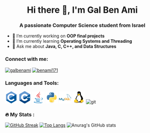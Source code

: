 <h1 align="center">Hi there 👋, I'm Gal Ben Ami</h1>
<h3 align="center">A passionate Computer Science student from Israel</h3>

- 🔭 I’m currently working on **OOP final projects**
- 🌱 I’m currently learning **Operating Systems and Threading**
- 💬 Ask me about **Java, C, C++, and Data Structures**

<h3 align="left">Connect with me:</h3>
<p align="left">
<a href="https://linkedin.com/in/gal1-ben7-ami1" target="blank"><img align="center" src="https://raw.githubusercontent.com/rahuldkjain/github-profile-readme-generator/master/src/images/icons/Social/linked-in-alt.svg" alt="galbenami" height="30" width="40" /></a>
<a href="https://www.leetcode.com/benami171" target="blank"><img align="center" src="https://raw.githubusercontent.com/rahuldkjain/github-profile-readme-generator/master/src/images/icons/Social/leet-code.svg" alt="benami171" height="30" width="40" /></a>
</p>

<h3 align="left">Languages and Tools:</h3>
<p align="left">
<img src="https://raw.githubusercontent.com/devicons/devicon/master/icons/c/c-original.svg" alt="c" width="40" height="40"/>
<img src="https://raw.githubusercontent.com/devicons/devicon/master/icons/cplusplus/cplusplus-original.svg" alt="cplusplus" width="40" height="40"/>
<img src="https://raw.githubusercontent.com/devicons/devicon/master/icons/java/java-original.svg" alt="java" width="40" height="40"/>
<img src="https://raw.githubusercontent.com/devicons/devicon/master/icons/python/python-original.svg" alt="python" width="40" height="40"/>
<img src="https://raw.githubusercontent.com/devicons/devicon/master/icons/mysql/mysql-original-wordmark.svg" alt="mysql" width="40" height="40"/>
<img src="https://raw.githubusercontent.com/devicons/devicon/master/icons/linux/linux-original.svg" alt="linux" width="40" height="40"/>
<img src="https://www.vectorlogo.zone/logos/git-scm/git-scm-icon.svg" alt="git" width="40" height="40"/>
</p>

### :fire: My Stats :
[![GitHub Streak](https://github-readme-streak-stats.herokuapp.com?user=benami171&theme=highcontrast&hide_border=true&date_format=j%20M%5B%20Y%5D)](https://git.io/streak-stats)
[![Top Langs](https://github-readme-stats.vercel.app/api/top-langs/?username=benami171&layout=compact&theme=vision-friendly-dark)](https://github.com/anuraghazra/github-readme-stats)
![Anurag's GitHub stats](https://github-readme-stats.vercel.app/api?username=anuraghazra&theme=dark&show_icons=true)

